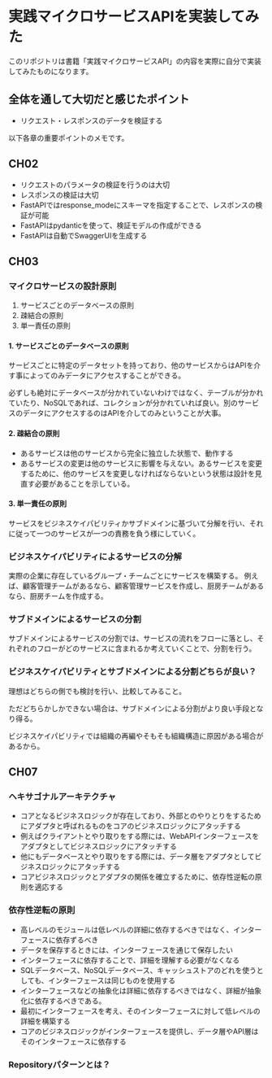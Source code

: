 # 実践マイクロサービスAPIを実装してみた

このリポジトリは書籍「実践マイクロサービスAPI」の内容を実際に自分で実装してみたものになります。

## 全体を通して大切だと感じたポイント

- リクエスト・レスポンスのデータを検証する

以下各章の重要ポイントのメモです。

## CH02

- リクエストのパラメータの検証を行うのは大切
- レスポンスの検証は大切
- FastAPIではresponse_modeにスキーマを指定することで、レスポンスの検証が可能
- FastAPIはpydanticを使って、検証モデルの作成ができる
- FastAPIは自動でSwaggerUIを生成する

## CH03

### マイクロサービスの設計原則

1. サービスごとのデータベースの原則
2. 疎結合の原則
3. 単一責任の原則

#### 1. サービスごとのデータベースの原則

サービスごとに特定のデータセットを持っており、他のサービスからはAPIを介す事によってのみデータにアクセスすることができる。

必ずしも絶対にデータベースが分かれていないわけではなく、テーブルが分かれていたり、NoSQLであれば、コレクションが分かれていれば良い。別のサービスのデータにアクセスするのはAPIを介してのみということが大事。

#### 2. 疎結合の原則

- あるサービスは他のサービスから完全に独立した状態で、動作する
- あるサービスの変更は他のサービスに影響を与えない。あるサービスを変更するために、他のサービスを変更しなければならないという状態は設計を見直す必要があることを示している。

#### 3. 単一責任の原則

サービスをビジネスケイパビリティかサブドメインに基づいて分解を行い、それに従って一つのサービスが一つの責務を負う様にしていく。

### ビジネスケイパビリティによるサービスの分解

実際の企業に存在しているグループ・チームごとにサービスを構築する。
例えば、顧客管理チームがあるなら、顧客管理サービスを作成し、厨房チームがあるなら、厨房チームを作成する。

### サブドメインによるサービスの分割

サブドメインによるサービスの分割では、サービスの流れをフローに落とし、それぞれのフローがどのサービスに含まれるか考えていくことで、分割を行う。

### ビジネスケイパビリティとサブドメインによる分割どちらが良い？

理想はどちらの側でも検討を行い、比較してみること。

ただどちらかしかできない場合は、サブドメインによる分割がより良い手段となり得る。

ビジネスケイパビリティでは組織の再編やそもそも組織構造に原因がある場合があるから。

## CH07

### ヘキサゴナルアーキテクチャ

- コアとなるビジネスロジックが存在しており、外部とのやりとりをするためにアダプタと呼ばれるものをコアのビジネスロジックにアタッチする
- 例えばクライアントとやり取りをする際には、WebAPIインターフェースをアダプタとしてビジネスロジックにアタッチする
- 他にもデータベースとやり取りをする際には、データ層をアダプタとしてビジネスロジックにアタッチする
- コアビジネスロジックとアダプタの関係を確立するために、依存性逆転の原則を適応する

### 依存性逆転の原則

- 高レベルのモジュールは低レベルの詳細に依存するべきではなく、インターフェースに依存ずるべき
- データを保存するときには、インターフェースを通じて保存したい
- インターフェースに依存することで、詳細を理解する必要がなくなる
- SQLデータベース、NoSQLデータベース、キャッシュストアのどれを使うとしても、インターフェースは同じものを使用する
- インターフェースなどの抽象化は詳細に依存するべきではなく、詳細が抽象化に依存するべきである。
- 最初にインターフェースを考え、そのインターフェースに対して低レベルの詳細を構築する
- コアのビジネスロジックがインターフェースを提供し、データ層やAPI層はそのインターフェースに依存する

### Repositoryパターンとは？